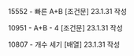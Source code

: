 15552 - 빠른 A+B [조건문] 23.1.31 작성  

10951 - A+B - 4 [조건문] 23.1.31 작성

10807 - 개수 세기 [배열] 23.1.31 작성

